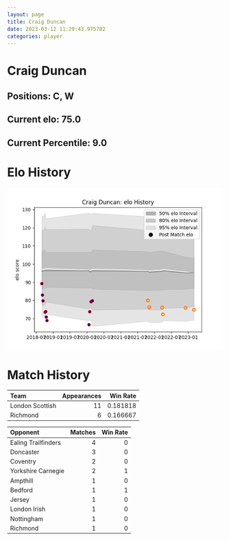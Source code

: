 ```yaml
---  
layout: page  
title: Craig Duncan  
date: 2023-03-12 11:29:43.975782  
categories: player  
---
```

# Craig Duncan

## Positions: C, W

## Current elo: 75.0

## Current Percentile: 9.0

# Elo History


![elo history](history_CraigDuncan.png)
# Match History


| Team            |   Appearances |   Win Rate |
|:----------------|--------------:|-----------:|
| London Scottish |            11 |   0.181818 |
| Richmond        |             6 |   0.166667 |

| Opponent            |   Matches |   Win Rate |
|:--------------------|----------:|-----------:|
| Ealing Trailfinders |         4 |          0 |
| Doncaster           |         3 |          0 |
| Coventry            |         2 |          0 |
| Yorkshire Carnegie  |         2 |          1 |
| Ampthill            |         1 |          0 |
| Bedford             |         1 |          1 |
| Jersey              |         1 |          0 |
| London Irish        |         1 |          0 |
| Nottingham          |         1 |          0 |
| Richmond            |         1 |          0 |